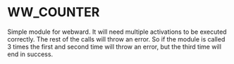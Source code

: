 # WW_COUNTER
Simple module for webward.
It will need multiple activations to be executed correctly.
The rest of the calls will throw an error.
So if the module is called 3 times the first and second time will throw an error, but the third time will end in success.
